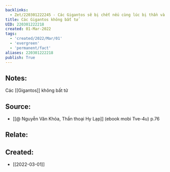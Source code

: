 ```yaml
---
backlinks:
  - Zet/220301222245 - Các Gigantos sẽ bị chết nếu cùng lúc bị thần và người trần đánh
title: Các Gigantos không bất tử
UID: 220301222218
created: 01-Mar-2022
tags:
  - 'created/2022/Mar/01'
  - 'evergreen'
  - 'permanent/fact'
aliases: 220301222218
publish: True
---
```

## Notes:
Các [[Gigantos]] không bất tử

## Source:
- [[@ Nguyễn Văn Khỏa, Thần thoại Hy Lạp]] (ebook mobi Tve-4u) p.76

## Relate:
## Created:
- [[2022-03-01]]
